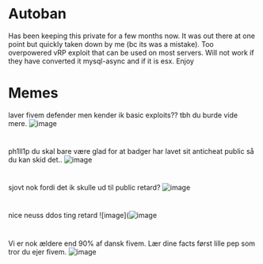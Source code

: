# Autoban
Has been keeping this private for a few months now. It was out there at one point but quickly taken down by me (bc its was a mistake). Too overpowered vRP exploit that can be used on most servers. Will not work if they have converted it mysql-async and if it is esx. Enjoy

# Memes
laver fivem defender men kender ik basic exploits?? tbh du burde vide mere.
![image](https://media.discordapp.net/attachments/836893076290404352/872532980361469952/Billed3.JPG)
#
ph1ll1p du skal bare være glad for at badger har lavet sit anticheat public så du kan skid det..
![image](https://media.discordapp.net/attachments/836893076290404352/872532978952208404/Billed4.JPG)
#
sjovt nok fordi det ik skulle ud til public retard?
![image](https://media.discordapp.net/attachments/836893076290404352/872532976859234324/Billed2.JPG)
#
nice neuss ddos ting retard
![image](![image](https://media.discordapp.net/attachments/836893076290404352/872532975470936084/Billed1.JPG)
#
Vi er nok ældere end 90% af dansk fivem. Lær dine facts først lille pep som tror du ejer fivem.
![image](https://media.discordapp.net/attachments/836893076290404352/872565906759368825/Billed5.JPG)
